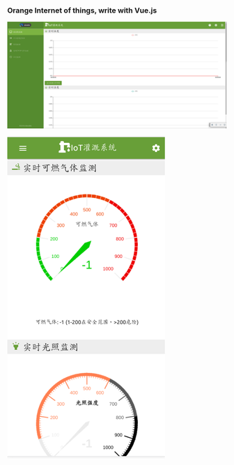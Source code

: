 ### Orange Internet of things, write with Vue.js

![pc](https://raw.githubusercontent.com/AloneBo/OrangeIoT-FrontEnd/master/iot_display_01.png)



![mobile](https://raw.githubusercontent.com/AloneBo/OrangeIoT-FrontEnd/master/iot_display_02.png)